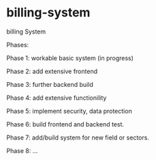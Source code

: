 # billing-system

billing System

Phases:

Phase 1: workable basic system (in progress)

Phase 2: add extensive frontend

Phase 3: further backend build

Phase 4: add extensive functionility

Phase 5: implement security, data protection

Phase 6: build frontend and backend test.

Phase 7: add/build system for new field or sectors.

Phase 8: ...
